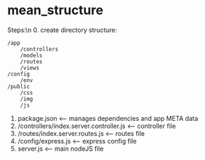 # mean_structure

Steps:\n
0. create directory structure:

    /app
        /controllers
        /models
        /routes
        /views
    /config
        /env
    /public
        /css
        /img
        /js

1. package.json                             <-- manages dependencies and app META data
2. /controllers/index.server.controller.js  <-- controller file
3. /routes/index.server.routes.js           <-- routes file
4. /config/express.js                       <-- express config file
5. server.js                                <-- main nodeJS file
